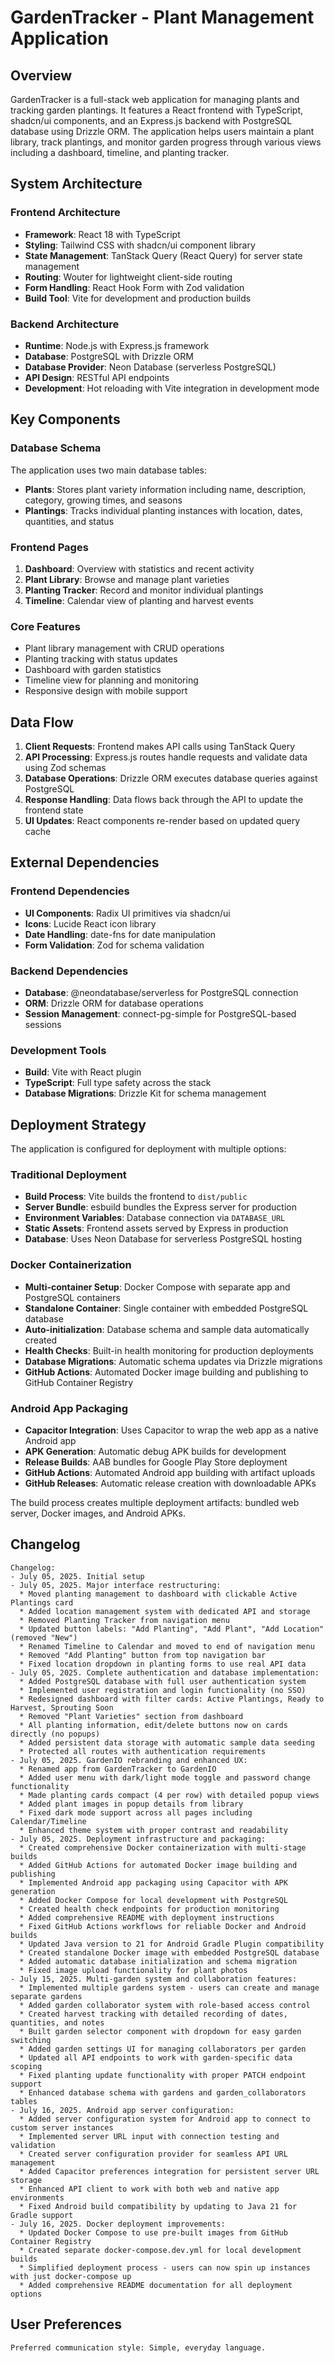# GardenTracker - Plant Management Application

## Overview

GardenTracker is a full-stack web application for managing plants and tracking garden plantings. It features a React frontend with TypeScript, shadcn/ui components, and an Express.js backend with PostgreSQL database using Drizzle ORM. The application helps users maintain a plant library, track plantings, and monitor garden progress through various views including a dashboard, timeline, and planting tracker.

## System Architecture

### Frontend Architecture
- **Framework**: React 18 with TypeScript
- **Styling**: Tailwind CSS with shadcn/ui component library
- **State Management**: TanStack Query (React Query) for server state management
- **Routing**: Wouter for lightweight client-side routing
- **Form Handling**: React Hook Form with Zod validation
- **Build Tool**: Vite for development and production builds

### Backend Architecture
- **Runtime**: Node.js with Express.js framework
- **Database**: PostgreSQL with Drizzle ORM
- **Database Provider**: Neon Database (serverless PostgreSQL)
- **API Design**: RESTful API endpoints
- **Development**: Hot reloading with Vite integration in development mode

## Key Components

### Database Schema
The application uses two main database tables:
- **Plants**: Stores plant variety information including name, description, category, growing times, and seasons
- **Plantings**: Tracks individual planting instances with location, dates, quantities, and status

### Frontend Pages
1. **Dashboard**: Overview with statistics and recent activity
2. **Plant Library**: Browse and manage plant varieties
3. **Planting Tracker**: Record and monitor individual plantings
4. **Timeline**: Calendar view of planting and harvest events

### Core Features
- Plant library management with CRUD operations
- Planting tracking with status updates
- Dashboard with garden statistics
- Timeline view for planning and monitoring
- Responsive design with mobile support

## Data Flow

1. **Client Requests**: Frontend makes API calls using TanStack Query
2. **API Processing**: Express.js routes handle requests and validate data using Zod schemas
3. **Database Operations**: Drizzle ORM executes database queries against PostgreSQL
4. **Response Handling**: Data flows back through the API to update the frontend state
5. **UI Updates**: React components re-render based on updated query cache

## External Dependencies

### Frontend Dependencies
- **UI Components**: Radix UI primitives via shadcn/ui
- **Icons**: Lucide React icon library
- **Date Handling**: date-fns for date manipulation
- **Form Validation**: Zod for schema validation

### Backend Dependencies
- **Database**: @neondatabase/serverless for PostgreSQL connection
- **ORM**: Drizzle ORM for database operations
- **Session Management**: connect-pg-simple for PostgreSQL-based sessions

### Development Tools
- **Build**: Vite with React plugin
- **TypeScript**: Full type safety across the stack
- **Database Migrations**: Drizzle Kit for schema management

## Deployment Strategy

The application is configured for deployment with multiple options:

### Traditional Deployment
- **Build Process**: Vite builds the frontend to `dist/public`
- **Server Bundle**: esbuild bundles the Express server for production
- **Environment Variables**: Database connection via `DATABASE_URL`
- **Static Assets**: Frontend assets served by Express in production
- **Database**: Uses Neon Database for serverless PostgreSQL hosting

### Docker Containerization
- **Multi-container Setup**: Docker Compose with separate app and PostgreSQL containers
- **Standalone Container**: Single container with embedded PostgreSQL database
- **Auto-initialization**: Database schema and sample data automatically created
- **Health Checks**: Built-in health monitoring for production deployments
- **Database Migrations**: Automatic schema updates via Drizzle migrations
- **GitHub Actions**: Automated Docker image building and publishing to GitHub Container Registry

### Android App Packaging
- **Capacitor Integration**: Uses Capacitor to wrap the web app as a native Android app
- **APK Generation**: Automatic debug APK builds for development
- **Release Builds**: AAB bundles for Google Play Store deployment
- **GitHub Actions**: Automated Android app building with artifact uploads
- **GitHub Releases**: Automatic release creation with downloadable APKs

The build process creates multiple deployment artifacts: bundled web server, Docker images, and Android APKs.

## Changelog

```
Changelog:
- July 05, 2025. Initial setup
- July 05, 2025. Major interface restructuring:
  * Moved planting management to dashboard with clickable Active Plantings card
  * Added location management system with dedicated API and storage
  * Removed Planting Tracker from navigation menu
  * Updated button labels: "Add Planting", "Add Plant", "Add Location" (removed "New")
  * Renamed Timeline to Calendar and moved to end of navigation menu
  * Removed "Add Planting" button from top navigation bar
  * Fixed location dropdown in planting forms to use real API data
- July 05, 2025. Complete authentication and database implementation:
  * Added PostgreSQL database with full user authentication system
  * Implemented user registration and login functionality (no SSO)
  * Redesigned dashboard with filter cards: Active Plantings, Ready to Harvest, Sprouting Soon
  * Removed "Plant Varieties" section from dashboard
  * All planting information, edit/delete buttons now on cards directly (no popups)
  * Added persistent data storage with automatic sample data seeding
  * Protected all routes with authentication requirements
- July 05, 2025. GardenIO rebranding and enhanced UX:
  * Renamed app from GardenTracker to GardenIO
  * Added user menu with dark/light mode toggle and password change functionality
  * Made planting cards compact (4 per row) with detailed popup views
  * Added plant images in popup details from library
  * Fixed dark mode support across all pages including Calendar/Timeline
  * Enhanced theme system with proper contrast and readability
- July 05, 2025. Deployment infrastructure and packaging:
  * Created comprehensive Docker containerization with multi-stage builds
  * Added GitHub Actions for automated Docker image building and publishing
  * Implemented Android app packaging using Capacitor with APK generation
  * Added Docker Compose for local development with PostgreSQL
  * Created health check endpoints for production monitoring
  * Added comprehensive README with deployment instructions
  * Fixed GitHub Actions workflows for reliable Docker and Android builds
  * Updated Java version to 21 for Android Gradle Plugin compatibility
  * Created standalone Docker image with embedded PostgreSQL database
  * Added automatic database initialization and schema migration
  * Fixed image upload functionality for plant photos
- July 15, 2025. Multi-garden system and collaboration features:
  * Implemented multiple gardens system - users can create and manage separate gardens
  * Added garden collaborator system with role-based access control
  * Created harvest tracking with detailed recording of dates, quantities, and notes
  * Built garden selector component with dropdown for easy garden switching
  * Added garden settings UI for managing collaborators per garden
  * Updated all API endpoints to work with garden-specific data scoping
  * Fixed planting update functionality with proper PATCH endpoint support
  * Enhanced database schema with gardens and garden_collaborators tables
- July 16, 2025. Android app server configuration:
  * Added server configuration system for Android app to connect to custom server instances
  * Implemented server URL input with connection testing and validation
  * Created server configuration provider for seamless API URL management
  * Added Capacitor preferences integration for persistent server URL storage
  * Enhanced API client to work with both web and native app environments
  * Fixed Android build compatibility by updating to Java 21 for Gradle support
- July 16, 2025. Docker deployment improvements:
  * Updated Docker Compose to use pre-built images from GitHub Container Registry
  * Created separate docker-compose.dev.yml for local development builds
  * Simplified deployment process - users can now spin up instances with just docker-compose up
  * Added comprehensive README documentation for all deployment options
```

## User Preferences

```
Preferred communication style: Simple, everyday language.
```